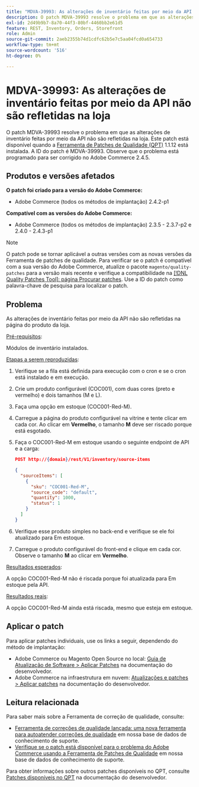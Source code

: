 ```yaml
---
title: "MDVA-39993: As alterações de inventário feitas por meio da API não são refletidas na loja"
description: O patch MDVA-39993 resolve o problema em que as alterações de inventário feitas por meio da API não são refletidas na loja. Este patch está disponível quando a [Ferramenta de correções de qualidade (QPT)](/help/announcements/adobe-commerce-announcements/magento-quality-patches-released-new-tool-to-self-serve-quality-patches.md) 1.1.12 está instalada. A ID do patch é MDVA-39993. Observe que o problema está programado para ser corrigido no Adobe Commerce 2.4.5.
exl-id: 2d49b9b7-8a70-44f3-80bf-4460bb2e61d5
feature: REST, Inventory, Orders, Storefront
role: Admin
source-git-commit: 2aeb2355b74d1cdfc62b5e7c5aa04fcd0a654733
workflow-type: tm+mt
source-wordcount: '516'
ht-degree: 0%

---
```


# MDVA-39993: As alterações de inventário feitas por meio da API não são refletidas na loja

O patch MDVA-39993 resolve o problema em que as alterações de inventário feitas por meio da API não são refletidas na loja. Este patch está disponível quando a [Ferramenta de Patches de Qualidade (QPT)](/help/announcements/adobe-commerce-announcements/magento-quality-patches-released-new-tool-to-self-serve-quality-patches.md) 1.1.12 está instalada. A ID do patch é MDVA-39993. Observe que o problema está programado para ser corrigido no Adobe Commerce 2.4.5.

## Produtos e versões afetados

**O patch foi criado para a versão do Adobe Commerce:**

* Adobe Commerce (todos os métodos de implantação) 2.4.2-p1

**Compatível com as versões do Adobe Commerce:**

* Adobe Commerce (todos os métodos de implantação) 2.3.5 - 2.3.7-p2 e 2.4.0 - 2.4.3-p1

>[!NOTE]
>
>O patch pode se tornar aplicável a outras versões com as novas versões da Ferramenta de patches de qualidade. Para verificar se o patch é compatível com a sua versão do Adobe Commerce, atualize o pacote `magento/quality-patches` para a versão mais recente e verifique a compatibilidade na [[!DNL Quality Patches Tool]: página Procurar patches](https://experienceleague.adobe.com/tools/commerce-quality-patches/index.html). Use a ID do patch como palavra-chave de pesquisa para localizar o patch.

## Problema

As alterações de inventário feitas por meio da API não são refletidas na página do produto da loja.

<u>Pré-requisitos</u>:

Módulos de inventário instalados.

<u>Etapas a serem reproduzidas</u>:

1. Verifique se a fila está definida para execução com o cron e se o cron está instalado e em execução.
1. Crie um produto configurável (COC001), com duas cores (preto e vermelho) e dois tamanhos (M e L).
1. Faça uma opção em estoque (COC001-Red-M).
1. Carregue a página do produto configurável na vitrine e tente clicar em cada cor. Ao clicar em **Vermelho**, o tamanho **M** deve ser riscado porque está esgotado.
1. Faça o COC001-Red-M em estoque usando o seguinte endpoint de API e a carga:

   ```json
   POST http://{domain}/rest/V1/inventory/source-items
   
   {
     "sourceItems": [
       {
         "sku": "COC001-Red-M",
         "source_code": "default",
         "quantity": 1000,
         "status": 1
       }
     ]
   }
   ```

1. Verifique esse produto simples no back-end e verifique se ele foi atualizado para Em estoque.
1. Carregue o produto configurável do front-end e clique em cada cor. Observe o tamanho **M** ao clicar em **Vermelho**.

<u>Resultados esperados</u>:

A opção COC001-Red-M não é riscada porque foi atualizada para Em estoque pela API.

<u>Resultados reais</u>:

A opção COC001-Red-M ainda está riscada, mesmo que esteja em estoque.

## Aplicar o patch

Para aplicar patches individuais, use os links a seguir, dependendo do método de implantação:

* Adobe Commerce ou Magento Open Source no local: [Guia de Atualização de Software > Aplicar Patches](https://experienceleague.adobe.com/en/docs/commerce-operations/tools/quality-patches-tool/usage) na documentação do desenvolvedor.
* Adobe Commerce na infraestrutura em nuvem: [Atualizações e patches > Aplicar patches](https://experienceleague.adobe.com/en/docs/commerce-cloud-service/user-guide/develop/upgrade/apply-patches) na documentação do desenvolvedor.

## Leitura relacionada

Para saber mais sobre a Ferramenta de correção de qualidade, consulte:

* [Ferramenta de correções de qualidade lançada: uma nova ferramenta para autoatender correções de qualidade](/help/announcements/adobe-commerce-announcements/magento-quality-patches-released-new-tool-to-self-serve-quality-patches.md) em nossa base de dados de conhecimento de suporte.
* [Verifique se o patch está disponível para o problema do Adobe Commerce usando a Ferramenta de Patches de Qualidade](/help/support-tools/patches-available-in-qpt-tool/check-patch-for-magento-issue-with-magento-quality-patches.md) em nossa base de dados de conhecimento de suporte.

Para obter informações sobre outros patches disponíveis no QPT, consulte [Patches disponíveis no QPT](https://experienceleague.adobe.com/tools/commerce-quality-patches/index.html) na documentação do desenvolvedor.
